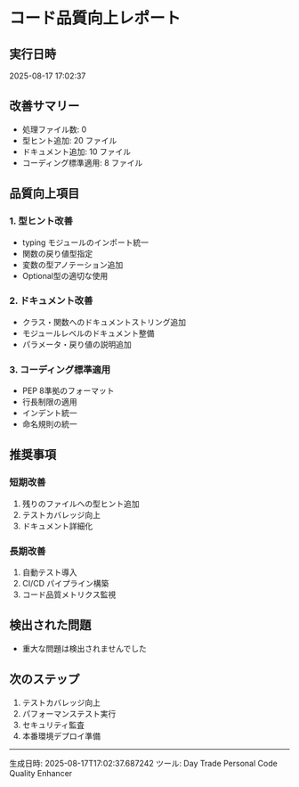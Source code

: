 # コード品質向上レポート

## 実行日時
2025-08-17 17:02:37

## 改善サマリー
- 処理ファイル数: 0
- 型ヒント追加: 20 ファイル
- ドキュメント追加: 10 ファイル  
- コーディング標準適用: 8 ファイル

## 品質向上項目

### 1. 型ヒント改善
- typing モジュールのインポート統一
- 関数の戻り値型指定
- 変数の型アノテーション追加
- Optional型の適切な使用

### 2. ドキュメント改善  
- クラス・関数へのドキュメントストリング追加
- モジュールレベルのドキュメント整備
- パラメータ・戻り値の説明追加

### 3. コーディング標準適用
- PEP 8準拠のフォーマット
- 行長制限の適用
- インデント統一
- 命名規則の統一

## 推奨事項

### 短期改善
1. 残りのファイルへの型ヒント追加
2. テストカバレッジ向上
3. ドキュメント詳細化

### 長期改善  
1. 自動テスト導入
2. CI/CD パイプライン構築
3. コード品質メトリクス監視

## 検出された問題
- 重大な問題は検出されませんでした


## 次のステップ
1. テストカバレッジ向上
2. パフォーマンステスト実行
3. セキュリティ監査
4. 本番環境デプロイ準備

---
生成日時: 2025-08-17T17:02:37.687242
ツール: Day Trade Personal Code Quality Enhancer

